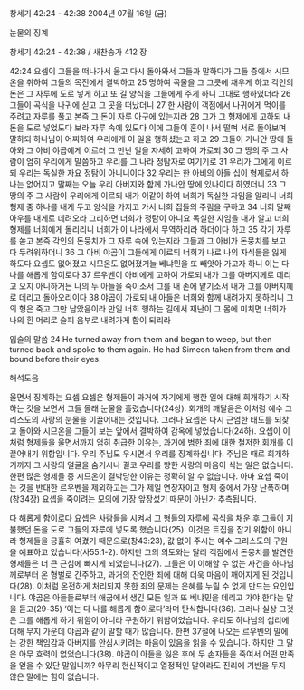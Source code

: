 창세기 42:24 - 42:38 
2004년 07월 16일 (금)

눈물의 징계



창세기 42:24 - 42:38 / 새찬송가 412 장


42:24 요셉이 그들을 떠나가서 울고 다시 돌아와서 그들과 말하다가 그들 중에서 시므온을 취하여 그들의 목전에서 결박하고 25 명하여 곡물을 그 그릇에 채우게 하고 각인의 돈은 그 자루에 도로 넣게 하고 또 길 양식을 그들에게 주게 하니 그대로 행하였더라 26 그들이 곡식을 나귀에 싣고 그 곳을 떠났더니 27 한 사람이 객점에서 나귀에게 먹이를 주려고 자루를 풀고 본즉 그 돈이 자루 아구에 있는지라 28 그가 그 형제에게 고하되 내 돈을 도로 넣었도다 보라 자루 속에 있도다 이에 그들이 혼이 나서 떨며 서로 돌아보며 말하되 하나님이 어찌하여 우리에게 이 일을 행하셨는고 하고 29 그들이 가나안 땅에 돌아와 그 아비 야곱에게 이르러 그 만난 일을 자세히 고하여 가로되 30 그 땅의 주 그 사람이 엄히 우리에게 말씀하고 우리를 그 나라 정탐자로 여기기로 31 우리가 그에게 이르되 우리는 독실한 자요 정탐이 아니니이다 32 우리는 한 아비의 아들 십이 형제로서 하나는 없어지고 말째는 오늘 우리 아버지와 함께 가나안 땅에 있나이다 하였더니 33 그 땅의 주 그 사람이 우리에게 이르되 내가 이같이 하여 너희가 독실한 자임을 알리니 너희 형제 중 하나를 내게 두고 양식을 가지고 가서 너희 집들의 주림을 구하고 34 너희 말째 아우를 내게로 데려오라 그리하면 너희가 정탐이 아니요 독실한 자임을 내가 알고 너희 형제를 너희에게 돌리리니 너희가 이 나라에서 무역하리라 하더이다 하고 35 각기 자루를 쏟고 본즉 각인의 돈뭉치가 그 자루 속에 있는지라 그들과 그 아비가 돈뭉치를 보고 다 두려워하더니 36 그 아비 야곱이 그들에게 이르되 너희가 나로 나의 자식들을 잃게 하도다 요셉도 없어졌고 시므온도 없어졌거늘 베냐민을 또 빼앗아 가고자 하니 이는 다 나를 해롭게 함이로다 37 르우벤이 아비에게 고하여 가로되 내가 그를 아버지께로 데리고 오지 아니하거든 나의 두 아들을 죽이소서 그를 내 손에 맡기소서 내가 그를 아버지께로 데리고 돌아오리이다 38 야곱이 가로되 내 아들은 너희와 함께 내려가지 못하리니 그의 형은 죽고 그만 남았음이라 만일 너희 행하는 길에서 재난이 그 몸에 미치면 너희가 나의 흰 머리로 슬피 음부로 내려가게 함이 되리라 

입술의 말씀 
24 He turned away from them and began to weep, but then turned back and spoke to them again. He had Simeon taken from them and bound before their eyes.

해석도움





울면서 징계하는 요셉 
요셉은 형제들이 과거에 자기에게 행한 일에 대해 회개하기 시작하는 것을 보면서 그들 몰래 눈물을 흘렸습니다(24상). 회개의 깨달음은 이처럼 예수 그리스도의 사랑의 눈물을 이끌어내는 것입니다. 그러나 요셉은 다시 근엄한 태도를 되찾고 돌아와 시므온을 그들이 보는 앞에서 결박하여 감옥에 넣었습니다(24하). 요셉이 이처럼 형제들을 울면서까지 엄히 취급한 이유는, 과거에 범한 죄에 대한 철저한 회개를 이끌어내기 위함입니다. 우리 주님도 우시면서 우리를 징계하십니다. 주님은 때로 회개하기까지 그 사랑의 얼굴을 숨기시나 결코 우리를 향한 사랑의 마음이 식는 일은 없습니다. 한편 많은 형제들 중 시므온이 결박당한 이유는 정확히 알 수 없습니다. 아마 요셉 죽이는 것을 반대한 르우벤을 제외하고는 그가 제일 연장자이고 형제 중에서 가장 난폭하며(창34장) 요셉을 죽이려는 모의에 가장 앞장섰기 때문이 아닌가 추측됩니다. 

다 해롭게 함이로다 
요셉은 사람들을 시켜서 그 형들의 자루에 곡식을 채운 후 그들이 지불했던 돈을 도로 그들의 자루에 넣도록 했습니다(25). 이것은 트집을 잡기 위함이 아니라 형제들을 긍휼히 여겼기 때문으로(창43:23), 값 없이 주시는 예수 그리스도의 구원을 예표하고 있습니다(사55:1-2). 하지만 그의 의도와는 달리 객점에서 돈뭉치를 발견한 형제들은 더 큰 근심에 빠지게 되었습니다(27). 그들은 이 이해할 수 없는 사건을 하나님께로부터 온 형벌로 간주하고, 과거의 잔인한 죄에 대해 더욱 마음이 깨어지게 된 것입니다(28). 이처럼 온전하게 처리되지 못한 죄의 문제는 은혜를 누릴 수 없게 만드는 요인입니다. 야곱은 아들들로부터 애굽에서 생긴 모든 일과 또 베냐민을 데리고 가야 한다는 말을 듣고(29-35) ‘이는 다 나를 해롭게 함이로다’라며 탄식합니다(36). 그러나 실상 그것은 그를 해롭게 하기 위함이 아니라 구원하기 위함이었습니다. 우리도 하나님의 섭리에 대해 무지 가운데 야곱과 같이 말할 때가 많습니다. 한편 37절에 나오는 르우벤의 말에는 강한 책임감과 아버지를 안심시키려는 마음이 있음을 읽을 수 있습니다. 하지만 그 말은 아무 효력이 없었습니다(38). 야곱이 아들을 잃은 후에 두 손자들을 죽여서 어떤 만족을 얻을 수 있단 말입니까? 아무리 헌신적이고 열정적인 말이라도 진리에 기반을 두지 않은 말에는 힘이 없습니다.
